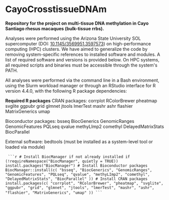 # CayoCrosstissueDNAm
**Repository for the project on multi-tissue DNA methylation in Cayo Santiago rhesus macaques (bulk-tissue rrbs).**

Analyses were performed using the Arizona State University SOL supercomputer (DOI: [10.1145/3569951.3597573](https://doi.org/10.1145/3569951.3597573)) on high-performance computing (HPC) clusters. We have aimed to generalize the code by removing system-specific references to installed software and modules. A list of required software and versions is provided below. On HPC systems, all required scripts and binaries must be accessible through the system's PATH.

All analyses were performed via the command line in a Bash environment, using the Slurm workload manager or through an RStudio interface for R version 4.4.0, with the following R package dependencies:

**Required R packages**
CRAN packages:
corrplot
RColorBrewer
pheatmap
svglite
ggpubr
grid
glmnet
jtools
lmerTest
mashr
ashr
flashier
MatrixGenerics
umap

Bioconductor packages:
bsseq
BiocGenerics
GenomicRanges
GenomicFeatures
PQLseq
qvalue
methyLImp2
comethyl
DelayedMatrixStats
BiocParallel

External software:
bedtools (must be installed as a system-level tool or loaded via module)

<pre> <code>```r # Install BiocManager if not already installed if (!requireNamespace("BiocManager", quietly = TRUE)) install.packages("BiocManager") # Install Bioconductor packages BiocManager::install(c( "bsseq", "BiocGenerics", "GenomicRanges", "GenomicFeatures", "PQLseq", "qvalue", "methyLImp2", "comethyl", "DelayedMatrixStats", "BiocParallel" )) # Install CRAN packages install.packages(c( "corrplot", "RColorBrewer", "pheatmap", "svglite", "ggpubr", "grid", "glmnet", "jtools", "lmerTest", "mashr", "ashr", "flashier", "MatrixGenerics", "umap" )) ```</code> </pre>
